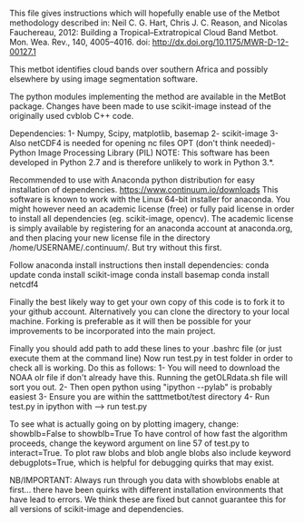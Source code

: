 This file gives instructions which will hopefully enable use of the Metbot methodology described in: Neil C. G. Hart, Chris J. C. Reason, and Nicolas Fauchereau, 2012: Building a Tropical–Extratropical Cloud Band Metbot. Mon. Wea. Rev., 140, 4005–4016. doi: http://dx.doi.org/10.1175/MWR-D-12-00127.1

This metbot identifies cloud bands over southern Africa and possibly elsewhere by using image segmentation software.

The python modules implementing the method are available in the MetBot package. Changes have been made to use scikit-image instead of the originally used cvblob C++ code.

Dependencies: 1- Numpy, Scipy, matplotlib, basemap 2- scikit-image 3- Also netCDF4 is needed for opening nc files OPT (don't think needed)- Python Image Processing Library (PIL) NOTE: This software has been developed in Python 2.7 and is therefore unlikely to work in Python 3.*.

Recommended to use with Anaconda python distribution for easy installation of dependencies. https://www.continuum.io/downloads This software is known to work with the Linux 64-bit installer for anaconda. You might however need an academic license (free) or fully paid license in order to install all dependencies (eg. scikit-image, opencv). The academic license is simply available by registering for an anaconda account at anaconda.org, and then placing your new license file in the directory /home/USERNAME/.continuum/. But try without this first.

Follow anaconda install instructions then install dependencies: conda update conda install scikit-image conda install basemap conda install netcdf4

Finally the best likely way to get your own copy of this code is to fork it to your github account. Alternatively you can clone the directory to your local machine. Forking is preferable as it will then be possible for your improvements to be incorporated into the main project.

Finally you should add path to add these lines to your .bashrc file (or just execute them at the command line) Now run test.py in test folder in order to check all is working. Do this as follows: 1- You will need to download the NOAA olr file if don't already have this. Running the getOLRdata.sh file will sort you out. 2- Then open python using "ipython --pylab" is probably easiest 3- Ensure you are within the satttmetbot/test directory 4- Run test.py in ipython with --> run test.py

To see what is actually going on by plotting imagery, change: showblb=False to showblb=True To have control of how fast the algorithm proceeds, change the keyword argument on line 57 of test.py to interact=True. To plot raw blobs and blob angle blobs also include keyword debugplots=True, which is helpful for debugging quirks that may exist.

NB/IMPORTANT: Always run through you data with showblobs enable at first... there have been quirks with different installation environments that have lead to errors. We think these are fixed but cannot guarantee this for all versions of scikit-image and dependencies.
